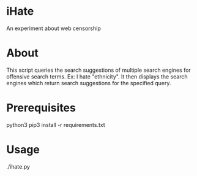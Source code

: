iHate
=====
An experiment about web censorship

About
=====
This script queries the search suggestions of multiple search engines
for offensive search terms. Ex: I hate "ethnicity". It then displays
the search engines which return search suggestions for the specified
query.

Prerequisites
=============
python3
pip3 install -r requirements.txt

Usage
======
./ihate.py
